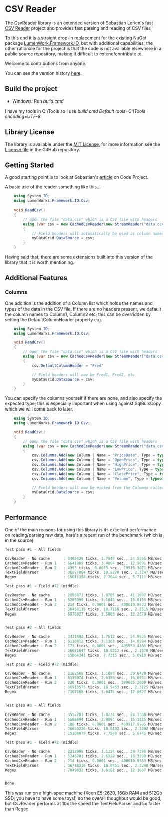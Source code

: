 CSV Reader
==========

The [CsvReader](https://www.nuget.org/packages/CsvReader/) library is an extended version of Sebastian Lorien's [fast CSV Reader](http://www.codeproject.com/Articles/9258/A-Fast-CSV-Reader) project 
and provides fast parsing and reading of CSV files

To this end it is a straight drop-in replacement for the existing NuGet package [LumenWork.Framework.IO](https://www.nuget.org/packages/LumenWorks.Framework.IO/), but with additional
capabilities; the other rationale for the project is that the code is not available elsewhere in a public source repository, making it difficult to extend/contribute to.

Welcome to contributions from anyone.

You can see the version history [here](RELEASE_NOTES.md).

## Build the project
* Windows: Run *build.cmd*

I have my tools in C:\Tools so I use *build.cmd Default tools=C:\Tools encoding=UTF-8*

## Library License

The library is available under the [MIT License](http://en.wikipedia.org/wiki/MIT_License), for more information see the [License file][1] in the GitHub repository.

 [1]: https://github.com/phatcher/CsvReader/License.md

## Getting Started
A good starting point is to look at Sebastian's [article](http://www.codeproject.com/Articles/9258/A-Fast-CSV-Reader) on Code Project.

A basic use of the reader something like this...
```csharp
    using System.IO;
    using LumenWorks.Framework.IO.Csv;

    void ReadCsv()
    {
        // open the file "data.csv" which is a CSV file with headers
        using (var csv = new CachedCsvReader(new StreamReader("data.csv"), true))
        {
            // Field headers will automatically be used as column names
            myDataGrid.DataSource = csv;
        }
    }
```
Having said that, there are some extensions built into this version of the library that it is worth mentioning.

## Additional Features

### Columns
One addition is the addition of a Column list which holds the names and types of the data in the CSV file. If there are no headers present, we default the column names to Column1, Column2 etc; this can be overridden by setting the DefaultColumnHeader property e.g.
```csharp
    using System.IO;
    using LumenWorks.Framework.IO.Csv;

    void ReadCsv()
    {
        // open the file "data.csv" which is a CSV file with headers
        using (var csv = new CachedCsvReader(new StreamReader("data.csv"), false))
        {
            csv.DefaultColumnHeader = "Fred"

            // Field headers will now be Fred1, Fred2, etc
            myDataGrid.DataSource = csv;
        }
    }
```

You can specify the columns yourself if there are none, and also specify the expected type; this is especially important when using against SqlBulkCopy which we will come back to later.
```csharp
    using System.IO;
    using LumenWorks.Framework.IO.Csv;

    void ReadCsv()
    {
        // open the file "data.csv" which is a CSV file with headers
        using (var csv = new CachedCsvReader(new StreamReader("data.csv"), false))
        {
            csv.Columns.Add(new Column { Name = "PriceDate", Type = typeof(DateTime) });
            csv.Columns.Add(new Column { Name = "OpenPrice", Type = typeof(decimal) });
            csv.Columns.Add(new Column { Name = "HighPrice", Type = typeof(decimal) });
            csv.Columns.Add(new Column { Name = "LowPrice", Type = typeof(decimal) });
            csv.Columns.Add(new Column { Name = "ClosePrice", Type = typeof(decimal) });
            csv.Columns.Add(new Column { Name = "Volume", Type = typeof(int) });

            // Field headers will now be picked from the Columns collection
            myDataGrid.DataSource = csv;
        }
    }
```

## Performance
One of the main reasons for using this library is its excellent performance on reading/parsing raw data, here's a recent run of the benchmark (which is in the source)
```csharp
Test pass #1 - All fields

CsvReader - No cache      : 3495429 ticks, 1.7940 sec., 24.5265 MB/sec.
CachedCsvReader - Run 1   : 6641089 ticks, 3.4084 sec., 12.9091 MB/sec.
CachedCsvReader - Run 2   : 4393 ticks, 0.0023 sec., 19515.3071 MB/sec.
TextFieldParser           : 36877894 ticks, 18.9270 sec., 2.3247 MB/sec.
Regex                     : 15011358 ticks, 7.7044 sec., 5.7111 MB/sec.

Test pass #1 - Field #72 (middle)

CsvReader - No cache      : 2085871 ticks, 1.0705 sec., 41.1007 MB/sec.
CachedCsvReader - Run 1   : 6205399 ticks, 3.1848 sec., 13.8155 MB/sec.
CachedCsvReader - Run 2   : 214 ticks, 0.0001 sec., 400610.9533 MB/sec.
TextFieldParser           : 36458115 ticks, 18.7116 sec., 2.3515 MB/sec.
Regex                     : 6976827 ticks, 3.5808 sec., 12.2879 MB/sec.


Test pass #2 - All fields

CsvReader - No cache      : 3431492 ticks, 1.7612 sec., 24.9835 MB/sec.
CachedCsvReader - Run 1   : 6110812 ticks, 3.1363 sec., 14.0294 MB/sec.
CachedCsvReader - Run 2   : 173 ticks, 0.0001 sec., 495553.4335 MB/sec.
TextFieldParser           : 36671647 ticks, 18.8212 sec., 2.3378 MB/sec.
Regex                     : 15064341 ticks, 7.7315 sec., 5.6910 MB/sec.

Test pass #2 - Field #72 (middle)

CsvReader - No cache      : 2162568 ticks, 1.1099 sec., 39.6430 MB/sec.
CachedCsvReader - Run 1   : 5135074 ticks, 2.6355 sec., 16.6951 MB/sec.
CachedCsvReader - Run 2   : 220 ticks, 0.0001 sec., 389685.2000 MB/sec.
TextFieldParser           : 36913575 ticks, 18.9453 sec., 2.3225 MB/sec.
Regex                     : 7107108 ticks, 3.6476 sec., 12.0627 MB/sec.


Test pass #3 - All fields

CsvReader - No cache      : 3552781 ticks, 1.8234 sec., 24.1306 MB/sec.
CachedCsvReader - Run 1   : 5668694 ticks, 2.9094 sec., 15.1235 MB/sec.
CachedCsvReader - Run 2   : 186 ticks, 0.0001 sec., 460917.9785 MB/sec.
TextFieldParser           : 36650220 ticks, 18.8102 sec., 2.3392 MB/sec.
Regex                     : 15108079 ticks, 7.7540 sec., 5.6745 MB/sec.

Test pass #3 - Field #72 (middle)

CsvReader - No cache      : 2212999 ticks, 1.1358 sec., 38.7396 MB/sec.
CachedCsvReader - Run 1   : 5246701 ticks, 2.6928 sec., 16.3399 MB/sec.
CachedCsvReader - Run 2   : 214 ticks, 0.0001 sec., 400610.9533 MB/sec.
TextFieldParser           : 36718316 ticks, 18.8451 sec., 2.3348 MB/sec.
Regex                     : 7049832 ticks, 3.6182 sec., 12.1607 MB/sec.


Done
```
This was run on a high-spec machine (Xeon E5-2620, 16Gb RAM and 512Gb SSD; you have to have some toys!) so the overall thoughput would be good, but CsvReader performs at 10x the speed the TextFieldParser and 5x faster than Regex